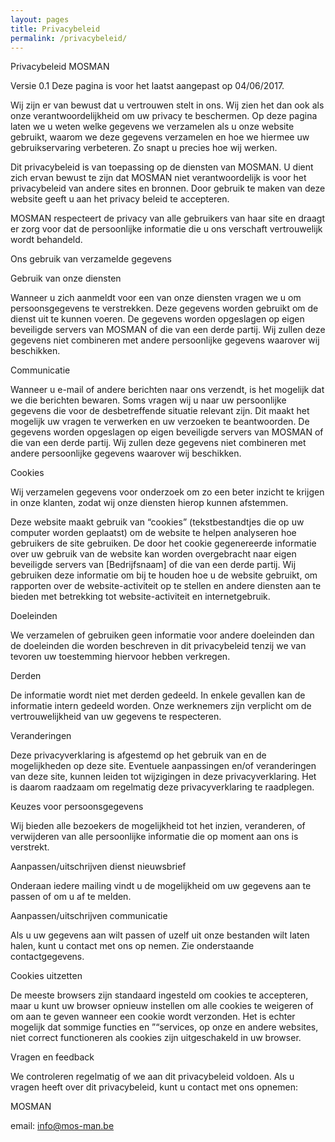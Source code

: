 ```yaml
---
layout: pages
title: Privacybeleid
permalink: /privacybeleid/
---
```

Privacybeleid MOSMAN

Versie 0.1
Deze pagina is voor het laatst aangepast op 04/06/2017.

Wij zijn er van bewust dat u vertrouwen stelt in ons. Wij zien het dan ook als onze verantwoordelijkheid om uw privacy te beschermen. Op deze pagina laten we u weten welke gegevens we verzamelen als u onze website gebruikt, waarom we deze gegevens verzamelen en hoe we hiermee uw gebruikservaring verbeteren. Zo snapt u precies hoe wij werken.

Dit privacybeleid is van toepassing op de diensten van MOSMAN. U dient zich ervan bewust te zijn dat MOSMAN niet verantwoordelijk is voor het privacybeleid van andere sites en bronnen. Door gebruik te maken van deze website geeft u aan het privacy beleid te accepteren.

MOSMAN respecteert de privacy van alle gebruikers van haar site en draagt er zorg voor dat de persoonlijke informatie die u ons verschaft vertrouwelijk wordt behandeld.

Ons gebruik van verzamelde gegevens

Gebruik van onze diensten

Wanneer u zich aanmeldt voor een van onze diensten vragen we u om persoonsgegevens te verstrekken. Deze gegevens worden gebruikt om de dienst uit te kunnen voeren. De gegevens worden opgeslagen op eigen beveiligde servers van MOSMAN of die van een derde partij. Wij zullen deze gegevens niet combineren met andere persoonlijke gegevens waarover wij beschikken.

Communicatie

Wanneer u e-mail of andere berichten naar ons verzendt, is het mogelijk dat we die berichten bewaren. Soms vragen wij u naar uw persoonlijke gegevens die voor de desbetreffende situatie relevant zijn. Dit maakt het mogelijk uw vragen te verwerken en uw verzoeken te beantwoorden. De gegevens worden opgeslagen op eigen beveiligde servers van MOSMAN of die van een derde partij. Wij zullen deze gegevens niet combineren met andere persoonlijke gegevens waarover wij beschikken.

Cookies

Wij verzamelen gegevens voor onderzoek om zo een beter inzicht te krijgen in onze klanten, zodat wij onze diensten hierop kunnen afstemmen.

Deze website maakt gebruik van “cookies” (tekstbestandtjes die op uw computer worden geplaatst) om de website te helpen analyseren hoe gebruikers de site gebruiken. De door het cookie gegenereerde informatie over uw gebruik van de website kan worden overgebracht naar eigen beveiligde servers van [Bedrijfsnaam] of die van een derde partij. Wij gebruiken deze informatie om bij te houden hoe u de website gebruikt, om rapporten over de website-activiteit op te stellen en andere diensten aan te bieden met betrekking tot website-activiteit en internetgebruik.

Doeleinden

We verzamelen of gebruiken geen informatie voor andere doeleinden dan de doeleinden die worden beschreven in dit privacybeleid tenzij we van tevoren uw toestemming hiervoor hebben verkregen.

Derden

De informatie wordt niet met derden gedeeld. In enkele gevallen kan de informatie intern gedeeld worden. Onze werknemers zijn verplicht om de vertrouwelijkheid van uw gegevens te respecteren.

Veranderingen

Deze privacyverklaring is afgestemd op het gebruik van en de mogelijkheden op deze site. Eventuele aanpassingen en/of veranderingen van deze site, kunnen leiden tot wijzigingen in deze privacyverklaring. Het is daarom raadzaam om regelmatig deze privacyverklaring te raadplegen.

Keuzes voor persoonsgegevens

Wij bieden alle bezoekers de mogelijkheid tot het inzien, veranderen, of verwijderen van alle persoonlijke informatie die op moment aan ons is verstrekt.

Aanpassen/uitschrijven dienst nieuwsbrief

Onderaan iedere mailing vindt u de mogelijkheid om uw gegevens aan te passen of om u af te melden.

Aanpassen/uitschrijven communicatie

Als u uw gegevens aan wilt passen of uzelf uit onze bestanden wilt laten halen, kunt u contact met ons op nemen. Zie onderstaande contactgegevens.

Cookies uitzetten

De meeste browsers zijn standaard ingesteld om cookies te accepteren, maar u kunt uw browser opnieuw instellen om alle cookies te weigeren of om aan te geven wanneer een cookie wordt verzonden. Het is echter mogelijk dat sommige functies en ”“services, op onze en andere websites, niet correct functioneren als cookies zijn uitgeschakeld in uw browser.

Vragen en feedback

We controleren regelmatig of we aan dit privacybeleid voldoen. Als u vragen heeft over dit privacybeleid, kunt u contact met ons opnemen:

MOSMAN

email: info@mos-man.be
